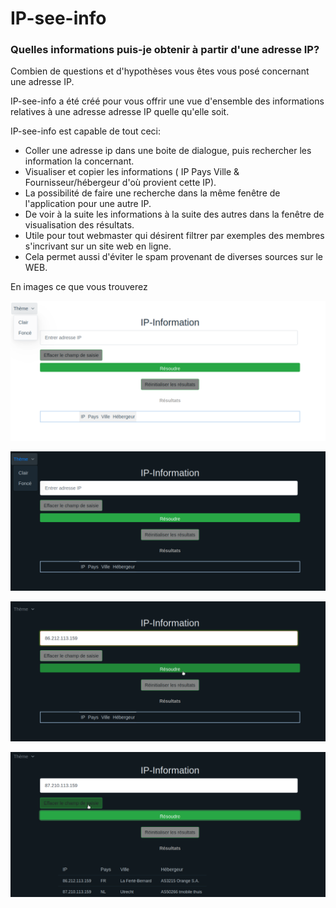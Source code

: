 <h1>IP-see-info</h1>
<h3><strong>Quelles informations puis-je obtenir &agrave; partir d&#39;une adresse IP?</strong></h3>
<p>Combien de questions et d&#39;hypoth&egrave;ses vous &ecirc;tes vous pos&eacute; concernant une adresse IP.</p>
<p>IP-see-info a &eacute;t&eacute; cr&eacute;&eacute; pour vous offrir une vue d&#39;ensemble des informations relatives &agrave; une adresse adresse IP quelle qu&#39;elle soit.</p>
<p>IP-see-info est capable de tout ceci:</p>
<ul>
	<li>Coller une adresse ip dans une boite de dialogue, puis rechercher les information la concernant.</li>
	<li>Visualiser et copier les informations ( IP Pays Ville &amp; Fournisseur/h&eacute;bergeur d&#39;o&ugrave; provient cette IP).</li>
	<li>La possibilit&eacute; de faire une recherche dans la m&ecirc;me fen&ecirc;tre de l&#39;application pour une autre IP.</li>
	<li>De voir &agrave; la suite les informations &agrave; la suite des autres dans la fen&ecirc;tre de visualisation des r&eacute;sultats.</li>
	<li>Utile pour tout webmaster qui d&eacute;sirent filtrer par exemples des membres s&#39;incrivant sur un site web en ligne.</li>
	<li>Cela permet aussi d&#39;&eacute;viter le spam provenant de diverses sources sur le WEB.</li>
</ul>
<p>En images ce que vous trouverez</p>

![alt tag](/Documentation/ip1.png)

![alt tag](/Documentation/ip2.png)

![alt tag](/Documentation/ip3.png)

![alt tag](/Documentation/ip4.png)
